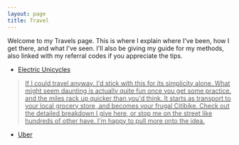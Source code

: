 ```yaml
---
layout: page
title: Travel
---
```

Welcome to my Travels page. This is where I explain where I've been, how I get there, and what I've seen. I'll also be giving my guide for my methods, also linked with my referral codes if you appreciate the tips.


* <a href=''>Electric Unicycles
>If I could travel anyway. I'd stick with this for its simplicity alone. What might seem daunting is actually quite fun once you get some practice. and the miles rack up quicker than you'd think. It starts as transport to your local grocery store, and becomes your frugal Citibike. Check out the detailed breakdown I give here, or stop me on the street like hundreds of other have. I'm happy to pull more onto the idea.

* <a href=''>Uber</a>
>
